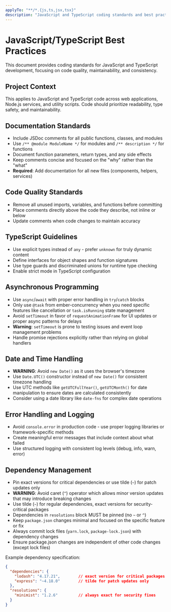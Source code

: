 ```yaml
---
applyTo: "**/*.{js,ts,jsx,tsx}"
description: "JavaScript and TypeScript coding standards and best practices"
---
```


# JavaScript/TypeScript Best Practices

This document provides coding standards for JavaScript and TypeScript development, focusing on code quality, maintainability, and consistency.

## Project Context
This applies to JavaScript and TypeScript code across web applications, Node.js services, and utility scripts. Code should prioritize readability, type safety, and maintainability.

## Documentation Standards
- Include JSDoc comments for all public functions, classes, and modules
- Use `/** @module ModuleName */` for modules and `/** description */` for functions
- Document function parameters, return types, and any side effects
- Keep comments concise and focused on the "why" rather than the "what"
- **Required**: Add documentation for all new files (components, helpers, services)

## Code Quality Standards
- Remove all unused imports, variables, and functions before committing
- Place comments directly above the code they describe, not inline or below
- Update comments when code changes to maintain accuracy

## TypeScript Guidelines
- Use explicit types instead of `any` - prefer `unknown` for truly dynamic content
- Define interfaces for object shapes and function signatures
- Use type guards and discriminated unions for runtime type checking
- Enable strict mode in TypeScript configuration

## Asynchronous Programming
- Use `async`/`await` with proper error handling in `try`/`catch` blocks
- Only use `@task` from ember-concurrency when you need specific features like cancellation or `task.isRunning` state management
- Avoid `setTimeout` in favor of `requestAnimationFrame` for UI updates or proper async patterns for delays
- **Warning**: `setTimeout` is prone to testing issues and event loop management problems
- Handle promise rejections explicitly rather than relying on global handlers

## Date and Time Handling  
- **WARNING**: Avoid `new Date()` as it uses the browser's timezone
- Use `Date.UTC()` constructor instead of `new Date()` for consistent timezone handling
- Use UTC methods like `getUTCFullYear()`, `getUTCMonth()` for date manipulation to ensure dates are calculated consistently
- Consider using a date library like `date-fns` for complex date operations

## Error Handling and Logging
- Avoid `console.error` in production code - use proper logging libraries or framework-specific methods
- Create meaningful error messages that include context about what failed
- Use structured logging with consistent log levels (debug, info, warn, error)

## Dependency Management
- Pin exact versions for critical dependencies or use tilde (`~`) for patch updates only
- **WARNING**: Avoid caret (`^`) operator which allows minor version updates that may introduce breaking changes
- Use tilde (`~`) for regular dependencies, exact versions for security-critical packages
- Dependencies in `resolutions` block MUST be pinned (no `~` or `^`)
- Keep `package.json` changes minimal and focused on the specific feature or fix
- Always commit lock files (`yarn.lock`, `package-lock.json`) with dependency changes
- Ensure package.json changes are independent of other code changes (except lock files)

Example dependency specification:
```json
{
  "dependencies": {
    "lodash": "4.17.21",        // exact version for critical packages
    "express": "~4.18.0"        // tilde for patch updates only
  },
  "resolutions": {
    "minimist": "1.2.6"         // always exact for security fixes
  }
}
```
